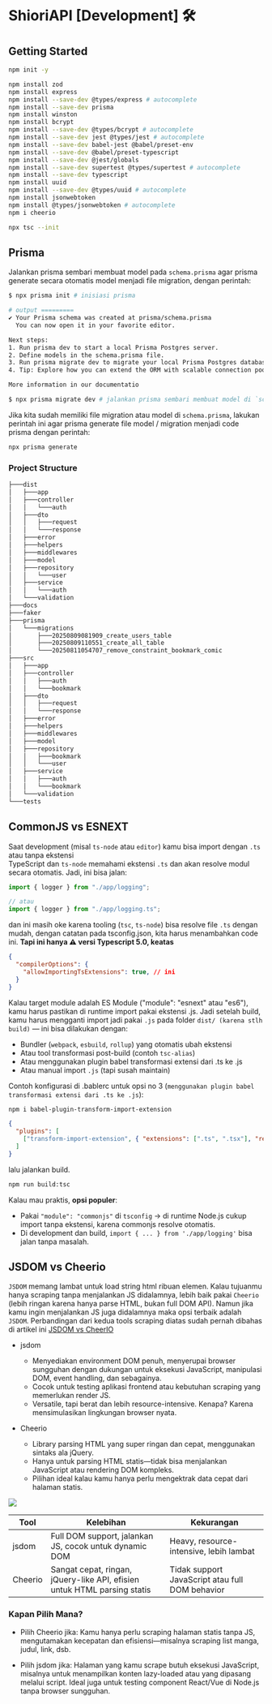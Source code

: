 # ShioriAPI [Development] 🛠️

## Getting Started

```sh
npm init -y
```
```sh
npm install zod
npm install express
npm install --save-dev @types/express # autocomplete
npm install --save-dev prisma 
npm install winston
npm install bcrypt
npm install --save-dev @types/bcrypt # autocomplete
npm install --save-dev jest @types/jest # autocomplete
npm install --save-dev babel-jest @babel/preset-env
npm install --save-dev @babel/preset-typescript
npm install --save-dev @jest/globals
npm install --save-dev supertest @types/supertest # autocomplete
npm install --save-dev typescript
npm install uuid
npm install --save-dev @types/uuid # autocomplete
npm install jsonwebtoken 
npm install @types/jsonwebtoken # autocomplete
npm i cheerio

npx tsc --init
```

## Prisma 
Jalankan prisma sembari membuat model pada `schema.prisma` agar prisma generate secara otomatis model menjadi file migration, dengan perintah: 
```sh
$ npx prisma init # inisiasi prisma

# output =========
✔ Your Prisma schema was created at prisma/schema.prisma
  You can now open it in your favorite editor.

Next steps:
1. Run prisma dev to start a local Prisma Postgres server.
2. Define models in the schema.prisma file.
3. Run prisma migrate dev to migrate your local Prisma Postgres database.
4. Tip: Explore how you can extend the ORM with scalable connection pooling, global caching, and a managed serverless Postgres database. Read: https://pris.ly/cli/beyond-orm

More information in our documentatio

$ npx prisma migrate dev # jalankan prisma sembari membuat model di `schema.prisma`
```

Jika kita sudah memiliki file migration atau model di `schema.prisma`, lakukan perintah ini agar prisma generate file model / migration menjadi code prisma dengan perintah:

```sh
npx prisma generate
```
### Project Structure

```sh
├───dist
│   ├───app
│   ├───controller
│   │   └───auth
│   ├───dto
│   │   ├───request
│   │   └───response
│   ├───error
│   ├───helpers
│   ├───middlewares
│   ├───model
│   ├───repository
│   │   └───user
│   ├───service
│   │   └───auth
│   └───validation
├───docs
├───faker
├───prisma
│   └───migrations
│       ├───20250809081909_create_users_table
│       ├───20250809110551_create_all_table
│       └───20250811054707_remove_constraint_bookmark_comic
├───src
│   ├───app
│   ├───controller
│   │   ├───auth
│   │   └───bookmark
│   ├───dto
│   │   ├───request
│   │   └───response
│   ├───error
│   ├───helpers
│   ├───middlewares
│   ├───model
│   ├───repository
│   │   ├───bookmark
│   │   └───user
│   ├───service
│   │   ├───auth
│   │   └───bookmark
│   └───validation
└───tests
```

## CommonJS vs ESNEXT
Saat development (misal `ts-node` atau `editor`) kamu bisa import dengan `.ts` atau tanpa ekstensi <br>
TypeScript dan `ts-node` memahami ekstensi `.ts` dan akan resolve modul secara otomatis. Jadi, ini bisa jalan:

```ts
import { logger } from "./app/logging";

// atau
import { logger } from "./app/logging.ts";
```
dan ini masih oke karena tooling (`tsc`, `ts-node`) bisa resolve file `.ts` dengan mudah, dengan catatan pada tsconfig.json, kita harus menambahkan code ini. __Tapi ini hanya ⚠️ versi Typescript 5.0, keatas__
```json
{
  "compilerOptions": {
    "allowImportingTsExtensions": true, // ini
  }
}
```

Kalau target module adalah ES Module ("module": "esnext" atau "es6"), kamu harus pastikan di runtime import pakai ekstensi .js.
Jadi setelah build, kamu harus mengganti import jadi pakai `.js` pada folder `dist/ (karena stlh build)` — ini bisa dilakukan dengan:
- Bundler (`webpack`, `esbuild`, `rollup`) yang otomatis ubah ekstensi
- Atau tool transformasi post-build (contoh `tsc-alias`)
- Atau menggunakan plugin babel transformasi extensi dari .ts ke .js
- Atau manual import `.js` (tapi susah maintain)

Contoh konfigurasi di .bablerc untuk opsi no 3 (`menggunakan plugin babel transformasi extensi dari .ts ke .js`):
```sh
npm i babel-plugin-transform-import-extension
```
```json
{
  "plugins": [
    ["transform-import-extension", { "extensions": [".ts", ".tsx"], "replace": ".js" }]
  ]
}
```
lalu jalankan build.
```sh
npm run build:tsc
```

Kalau mau praktis, __opsi populer__:
- Pakai `"module": "commonjs"` di `tsconfig` → di runtime Node.js cukup import tanpa ekstensi, karena commonjs resolve otomatis.
- Di development dan build, `import { ... } from './app/logging'` bisa jalan tanpa masalah.

## JSDOM vs Cheerio
`JSDOM` memang lambat untuk load string html ribuan elemen. Kalau tujuanmu hanya scraping tanpa menjalankan JS didalamnya, lebih baik pakai `Cheerio` (lebih ringan karena hanya parse HTML, bukan full DOM API). Namun jika kamu ingin menjalankan JS juga didalamnya maka opsi terbaik adalah `JSDOM`. Perbandingan dari kedua tools scraping diatas sudah pernah dibahas di artikel ini [JSDOM vs CheerIO](https://www.zenrows.com/blog/jsdom-vs-cheerio)

- jsdom
  - Menyediakan environment DOM penuh, menyerupai browser sungguhan dengan dukungan untuk eksekusi JavaScript, manipulasi DOM, event handling, dan sebagainya.
  - Cocok untuk testing aplikasi frontend atau kebutuhan scraping yang memerlukan render JS.
  - Versatile, tapi berat dan lebih resource-intensive. Kenapa? Karena mensimulasikan lingkungan browser nyata.

- Cheerio
  - Library parsing HTML yang super ringan dan cepat, menggunakan sintaks ala jQuery.
  - Hanya untuk parsing HTML statis—tidak bisa menjalankan JavaScript atau rendering DOM kompleks.
  - Pilihan ideal kalau kamu hanya perlu mengektrak data cepat dari halaman statis.

![](https://static.zenrows.com/content/medium_jsdom_cheerio_benchmark_59efe1928d.png?format=webp)

| Tool    | Kelebihan                                                                | Kekurangan                                      |
| ------- | ------------------------------------------------------------------------ | ----------------------------------------------- |
| jsdom   | Full DOM support, jalankan JS, cocok untuk dynamic DOM                   | Heavy, resource-intensive, lebih lambat         |
| Cheerio | Sangat cepat, ringan, jQuery-like API, efisien untuk HTML parsing statis | Tidak support JavaScript atau full DOM behavior |

### Kapan Pilih Mana?

- Pilih Cheerio jika:
Kamu hanya perlu scraping halaman statis tanpa JS, mengutamakan kecepatan dan efisiensi—misalnya scraping list manga, judul, link, dsb.

- Pilih jsdom jika:
Halaman yang kamu scrape butuh eksekusi JavaScript, misalnya untuk menampilkan konten lazy-loaded atau yang dipasang melalui script. Ideal juga untuk testing component React/Vue di Node.js tanpa browser sungguhan.

